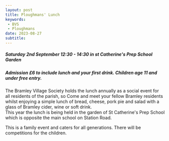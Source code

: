 ```yaml
---
layout: post
title: Ploughmans' Lunch 
keywords: 
 - BVS
 - Ploughmans 
date: 2023-08-27
subtitle: 
---
```


##### Saturday 2nd September 12:30 - 14:30 in st Catherine's Prep School Garden
##### Admission £6 to include lunch and your first drink.  Children age 11 and under free entry. 

The Bramley Village Society holds the lunch annually as a social event for all residents of the parish, so Come and meet your fellow Bramley residents whilst enjoying a simple lunch of bread, cheese, pork pie and salad with a glass of Bramley cider, wine or soft drink.<br>
This year the lunch is being held in the garden of St Catherine's Prep School which is opposite the main school on Station Road. <br>

This is a family event and caters for all generations. There will be competitions for the children.<br>



